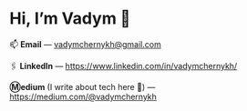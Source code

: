 # **Hi, I’m Vadym** 👋

📫 **Email**     — vadymchernykh@gmail.com

🖇️ **LinkedIn**  — https://www.linkedin.com/in/vadymchernykh/

**Ⓜ️edium** (I write about tech here 🤘) — https://medium.com/@vadymchernykh
<!---
VadimZP/VadimZP is a ✨ special ✨ repository because its `README.md` (this file) appears on your GitHub profile.
You can click the Preview link to take a look at your changes.
--->
